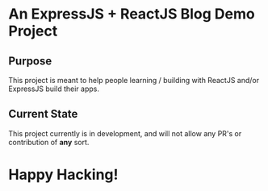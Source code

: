 # An ExpressJS + ReactJS Blog Demo Project

## Purpose
This project is meant to help people learning / building with ReactJS and/or ExpressJS build their apps.

## Current State
This project currently is in development, and will not allow any PR's or contribution of **any** sort.

# Happy Hacking!
